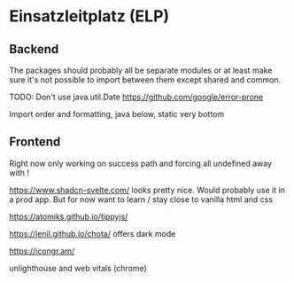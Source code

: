 # Einsatzleitplatz (ELP)
## Backend
The packages should probably all be separate modules or at least make sure it's not possible to import between them except shared and common.

TODO: Don't use java.util.Date
https://github.com/google/error-prone

Import order and formatting, java below, static very bottom

## Frontend

Right now only working on success path and forcing all undefined away with !

https://www.shadcn-svelte.com/ looks pretty nice. Would probably use it in a prod app. But for now want to learn / stay close to vanilla html and css

https://atomiks.github.io/tippyjs/

https://jenil.github.io/chota/
offers dark mode

https://icongr.am/

unlighthouse and web vitals (chrome)